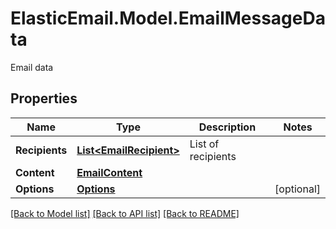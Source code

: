 # ElasticEmail.Model.EmailMessageData
Email data

## Properties

Name | Type | Description | Notes
------------ | ------------- | ------------- | -------------
**Recipients** | [**List&lt;EmailRecipient&gt;**](EmailRecipient.md) | List of recipients | 
**Content** | [**EmailContent**](EmailContent.md) |  | 
**Options** | [**Options**](Options.md) |  | [optional] 

[[Back to Model list]](../README.md#documentation-for-models) [[Back to API list]](../README.md#documentation-for-api-endpoints) [[Back to README]](../README.md)

